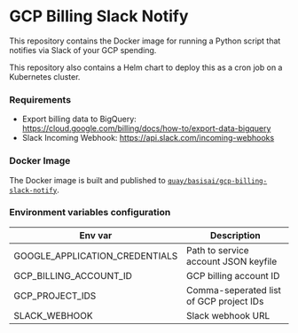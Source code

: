 # GCP Billing Slack Notify

This repository contains the Docker image for running a Python script that notifies via Slack of your GCP spending.

This repository also contains a Helm chart to deploy this as a cron job on a Kubernetes cluster.

### Requirements

- Export billing data to BigQuery: https://cloud.google.com/billing/docs/how-to/export-data-bigquery
- Slack Incoming Webhook: https://api.slack.com/incoming-webhooks

### Docker Image

The Docker image is built and published to
[`quay/basisai/gcp-billing-slack-notify`](https://quay.io/basisai/gcp-billing-slack-notify).

### Environment variables configuration

| Env var | Description |
|---------|-------------|
| GOOGLE_APPLICATION_CREDENTIALS | Path to service account JSON keyfile |
| GCP_BILLING_ACCOUNT_ID | GCP billing account ID |
| GCP_PROJECT_IDS | Comma-seperated list of GCP project IDs |
| SLACK_WEBHOOK | Slack webhook URL |
